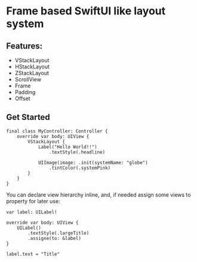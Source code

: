 # Frame based SwiftUI like layout system

## Features:
* VStackLayout
* HStackLayout
* ZStackLayout
* ScrollView
* Frame
* Padding
* Offset


## Get Started
```
final class MyController: Controller {
    override var body: UIView {
        VStackLayout {
            Label("Hello World!!")
                .textStyle(.headline)
            
            UIImage(image: .init(systemName: "globe")
                .tintColor(.systemPink)
        }
    }
}
```

You can declare view hierarchy inline, and, if needed assign some views to property for later use:

```
var label: UILabel!

override var body: UIView {
    UILabel()
        .textStyle(.largeTitle)
        .assigne(to: &label)
}

label.text = "Title"

```
